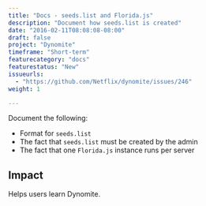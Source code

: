 ```yaml
---
title: "Docs - seeds.list and Florida.js"
description: "Document how seeds.list is created"
date: "2016-02-11T08:08:08-08:00"
draft: false
project: "Dynomite"
timeframe: "Short-term"
featurecategory: "docs"
featurestatus: "New"
issueurls: 
  - "https://github.com/Netflix/dynomite/issues/246"
weight: 1

---
```


Document the following:
- Format for `seeds.list`
- The fact that `seeds.list` must be created by the admin
- The fact that one `Florida.js` instance runs per server

## Impact

Helps users learn Dynomite.
